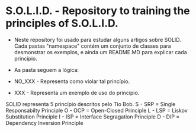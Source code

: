 # S.O.L.I.D. - Repository to training the principles of S.O.L.I.D.

 - Neste repository foi usado para estudar alguns artigos sobre SOLID.
Cada pastas "namespace" contém um conjunto de classes para desmonstrar os exemplos, e ainda um README.MD para explicar cada princípio.

 - As pasta seguem a lógica:
  - NO_XXX - Representa como violar tal princípio.
  - XXX - Representa um exemplo de uso do princípio.


SOLID representa 5 princípio descritos pelo Tio Bob.
S - SRP = Single Responsabilty Principle
O - OCP = Open-Closed Principle
L - LSP = Liskov Substitution Principle
I - ISP = Interface Segragation Principle
D - DIP = Dependency Inversion Principle